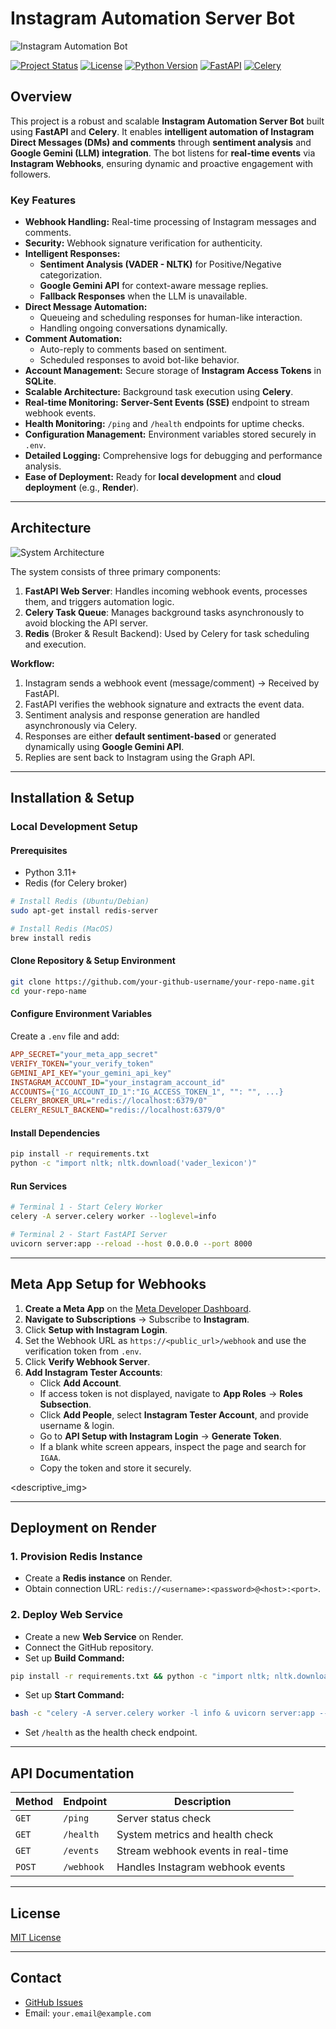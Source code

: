 # Instagram Automation Server Bot

![Instagram Automation Bot](path/to/your/image.png)

[![Project Status](https://img.shields.io/badge/Status-Active-brightgreen.svg)](https://github.com/your-github-username/your-repo-name)
[![License](https://img.shields.io/badge/License-MIT-blue.svg)](https://opensource.org/licenses/MIT)
[![Python Version](https://img.shields.io/badge/Python-3.11+-brightgreen.svg)](https://www.python.org/downloads/)
[![FastAPI](https://img.shields.io/badge/FastAPI-0.100+-blueviolet.svg)](https://fastapi.tiangolo.com/)
[![Celery](https://img.shields.io/badge/Celery-5.3+-orange.svg)](https://docs.celeryq.dev/en/stable/)

## Overview

This project is a robust and scalable **Instagram Automation Server Bot** built using **FastAPI** and **Celery**. It enables **intelligent automation of Instagram Direct Messages (DMs) and comments** through **sentiment analysis** and **Google Gemini (LLM) integration**. The bot listens for **real-time events** via **Instagram Webhooks**, ensuring dynamic and proactive engagement with followers.

### **Key Features**

- **Webhook Handling:** Real-time processing of Instagram messages and comments.
- **Security:** Webhook signature verification for authenticity.
- **Intelligent Responses:**
  - **Sentiment Analysis (VADER - NLTK)** for Positive/Negative categorization.
  - **Google Gemini API** for context-aware message replies.
  - **Fallback Responses** when the LLM is unavailable.
- **Direct Message Automation:**
  - Queueing and scheduling responses for human-like interaction.
  - Handling ongoing conversations dynamically.
- **Comment Automation:**
  - Auto-reply to comments based on sentiment.
  - Scheduled responses to avoid bot-like behavior.
- **Account Management:** Secure storage of **Instagram Access Tokens** in **SQLite**.
- **Scalable Architecture:** Background task execution using **Celery**.
- **Real-time Monitoring:** **Server-Sent Events (SSE)** endpoint to stream webhook events.
- **Health Monitoring:** `/ping` and `/health` endpoints for uptime checks.
- **Configuration Management:** Environment variables stored securely in `.env`.
- **Detailed Logging:** Comprehensive logs for debugging and performance analysis.
- **Ease of Deployment:** Ready for **local development** and **cloud deployment** (e.g., **Render**).

---

## **Architecture**

![System Architecture](path/to/architecture-diagram.png)

The system consists of three primary components:

1. **FastAPI Web Server**: Handles incoming webhook events, processes them, and triggers automation logic.
2. **Celery Task Queue**: Manages background tasks asynchronously to avoid blocking the API server.
3. **Redis** (Broker & Result Backend): Used by Celery for task scheduling and execution.

**Workflow:**
1. Instagram sends a webhook event (message/comment) → Received by FastAPI.
2. FastAPI verifies the webhook signature and extracts the event data.
3. Sentiment analysis and response generation are handled asynchronously via Celery.
4. Responses are either **default sentiment-based** or generated dynamically using **Google Gemini API**.
5. Replies are sent back to Instagram using the Graph API.

---

## **Installation & Setup**

### **Local Development Setup**

#### **Prerequisites**
- Python 3.11+
- Redis (for Celery broker)

```bash
# Install Redis (Ubuntu/Debian)
sudo apt-get install redis-server

# Install Redis (MacOS)
brew install redis
```

#### **Clone Repository & Setup Environment**

```bash
git clone https://github.com/your-github-username/your-repo-name.git
cd your-repo-name
```

#### **Configure Environment Variables**
Create a `.env` file and add:

```ini
APP_SECRET="your_meta_app_secret"
VERIFY_TOKEN="your_verify_token"
GEMINI_API_KEY="your_gemini_api_key"
INSTAGRAM_ACCOUNT_ID="your_instagram_account_id"
ACCOUNTS={"IG_ACCOUNT_ID_1":"IG_ACCESS_TOKEN_1", "": "", ...}
CELERY_BROKER_URL="redis://localhost:6379/0"
CELERY_RESULT_BACKEND="redis://localhost:6379/0"
```

#### **Install Dependencies**

```bash
pip install -r requirements.txt
python -c "import nltk; nltk.download('vader_lexicon')"
```

#### **Run Services**

```bash
# Terminal 1 - Start Celery Worker
celery -A server.celery worker --loglevel=info

# Terminal 2 - Start FastAPI Server
uvicorn server:app --reload --host 0.0.0.0 --port 8000
```

---

## **Meta App Setup for Webhooks**

1. **Create a Meta App** on the [Meta Developer Dashboard](https://developers.facebook.com/).
2. **Navigate to Subscriptions** → Subscribe to **Instagram**.
3. Click **Setup with Instagram Login**.
4. Set the Webhook URL as `https://<public_url>/webhook` and use the verification token from `.env`.
5. Click **Verify Webhook Server**.
6. **Add Instagram Tester Accounts**:
   - Click **Add Account**.
   - If access token is not displayed, navigate to **App Roles** → **Roles Subsection**.
   - Click **Add People**, select **Instagram Tester Account**, and provide username & login.
   - Go to **API Setup with Instagram Login** → **Generate Token**.
   - If a blank white screen appears, inspect the page and search for `IGAA`.
   - Copy the token and store it securely.

<descriptive_img>

---

## **Deployment on Render**

### **1. Provision Redis Instance**
- Create a **Redis instance** on Render.
- Obtain connection URL: `redis://<username>:<password>@<host>:<port>`.

### **2. Deploy Web Service**
- Create a new **Web Service** on Render.
- Connect the GitHub repository.
- Set up **Build Command:**

```bash
pip install -r requirements.txt && python -c "import nltk; nltk.download('vader_lexicon')"
```

- Set up **Start Command:**

```bash
bash -c "celery -A server.celery worker -l info & uvicorn server:app --host 0.0.0.0 --port 8000"
```

- Set `/health` as the health check endpoint.

---

## **API Documentation**

| Method | Endpoint | Description |
|--------|----------|-------------|
| `GET` | `/ping` | Server status check |
| `GET` | `/health` | System metrics and health check |
| `GET` | `/events` | Stream webhook events in real-time |
| `POST` | `/webhook` | Handles Instagram webhook events |

---

## **License**

[MIT License](LICENSE)

---

## **Contact**

- [GitHub Issues](https://github.com/your-github-username/your-repo-name/issues)
- Email: `your.email@example.com`

